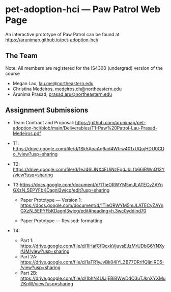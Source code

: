 # pet-adoption-hci — Paw Patrol Web Page

An interactive prototype of Paw Patrol can be found at https://arunimap.github.io/pet-adoption-hci/

## The Team 
Note: All members are registered for the IS4300 (undergrad) version of the course
- Megan Lau, lau.me@northeastern.edu
- Christina Medeiros, medeiros.ch@northeastern.edu
- Arunima Prasad, prasad.aru@northeastern.edu

## Assignment Submissions
- Team Contract and Proposal: https://github.com/arunimap/pet-adoption-hci/blob/main/Deliverables/T1-Paw%20Patrol-Lau-Prasad-Medeiros.pdf

- T1: https://drive.google.com/file/d/1Sk5AoaAq6ad4Wfrw401xUQujHDU0CDo_/view?usp=sharing

- T2: https://drive.google.com/file/d/1eJ46IJNX4EUjNzEgdJbLfb66IRWnQ13Y/view?usp=sharing

- T3:https://docs.google.com/document/d/1TieORWYM5mJLATECyZAYnGXzN_5EPYFbKDagnI3wjcg/edit?usp=sharing

    - Paper Prototype — Version 1: https://docs.google.com/document/d/1TieORWYM5mJLATECyZAYnGXzN_5EPYFbKDagnI3wjcg/edit#heading=h.3wc0yddind70

    - Paper Prototype — Revised: formatting

- T4: 
    - Part 1: https://drive.google.com/file/d/1IHafCfQcxkVjuvsEJzMrUDbG6YNXyrUM/view?usp=sharing
    - Part 2A: https://drive.google.com/file/d/1aTR1yJvBk04iYLZB77DRrlfQIjnlRD5-/view?usp=sharing
    - Part 2B: https://drive.google.com/file/d/1bhN4UiJjEBiBWwDdO3uTJknXYXMuZKpW/view?usp=sharing
